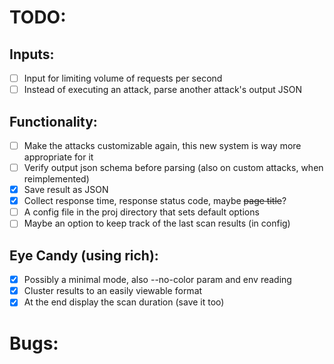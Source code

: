 
# TODO: 

## Inputs:
- [ ] Input for limiting volume of requests per second
- [ ] Instead of executing an attack, parse another attack's output JSON

## Functionality:
- [ ] Make the attacks customizable again, this new system is way more appropriate for it
- [ ] Verify output json schema before parsing (also on custom attacks, when reimplemented)
- [x] Save result as JSON
- [x] Collect response time, response status code, maybe <s>page title</s>?
- [ ] A config file in the proj directory that sets default options
- [ ] Maybe an option to keep track of the last scan results (in config)

## Eye Candy (using rich):
- [x] Possibly a minimal mode, also --no-color param and env reading
- [x] Cluster results to an easily viewable format
- [x] At the end display the scan duration (save it too)

# Bugs:

